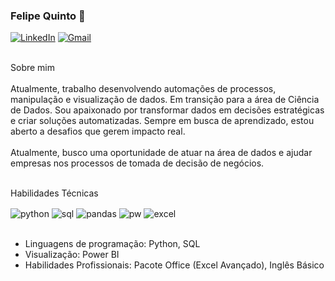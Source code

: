 ### Felipe Quinto 👋
[![LinkedIn](https://img.shields.io/badge/LinkedIn-0077B5?style=for-the-badge&logo=linkedin&logoColor=white)](https://www.linkedin.com/in/felipe-quinto-468287189)
[![Gmail](https://img.shields.io/badge/Gmail-D14836?style=for-the-badge&logo=gmail&logoColor=white)](felipe.rquinto@gmail.com)

<div style="display: inline_blocks"><br/>
Sobre mim
</div><br/>
Atualmente, trabalho desenvolvendo automações de processos, manipulação e visualização de dados. Em transição para a área de Ciência de Dados. Sou apaixonado por transformar dados em decisões estratégicas e criar soluções automatizadas. Sempre em busca de aprendizado, estou aberto a desafios que gerem impacto real.



<div style="display: inline_blocks"><br/>
Atualmente, busco uma oportunidade de atuar na área de dados e ajudar empresas nos processos de tomada de decisão de negócios.
</div><br/>
 
Habilidades Técnicas
<div style="display: inline_blocks">
  <img align="center" alt="python" src="https://img.shields.io/badge/Python-FFD43B?style=for-the-badge&logo=python&logoColor=blue" />
  <img align="center" alt="sql" src="https://img.shields.io/badge/Microsoft%20SQL%20Server-CC2927?style=for-the-badge&logo=microsoft%20sql%20server&logoColor=white" />
  <img align="center" alt="pandas" src="https://img.shields.io/badge/Pandas-2C2D72?style=for-the-badge&logo=pandas&logoColor=white" />
  <img align="center" alt="pw" src="https://img.shields.io/badge/PowerBI-F2C811?style=for-the-badge&logo=Power%20BI&logoColor=white" />
  <img align="center" alt="excel" src="https://img.shields.io/badge/Microsoft_Excel-217346?style=for-the-badge&logo=microsoft-excel&logoColor=white" />
</div><br/>
 
- Linguagens de programação: Python, SQL
- Visualização: Power BI
- Habilidades Profissionais: Pacote Office (Excel Avançado), Inglês Básico





